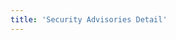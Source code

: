 ```yaml
---
title: 'Security Advisories Detail'
---
```


<script setup lang="ts">
  import TheDefectDetail from "@/views/support/defect-center/TheDefectDetail.vue";
</script>

<TheDefectDetail />
